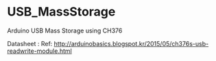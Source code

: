 # USB_MassStorage
Arduino USB Mass Storage using CH376

Datasheet : 
Ref: http://arduinobasics.blogspot.kr/2015/05/ch376s-usb-readwrite-module.html
